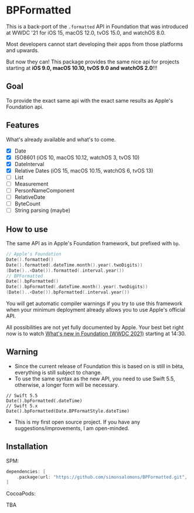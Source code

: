 # BPFormatted

This is a back-port of the `.formatted` API in Foundation that was introduced at WWDC '21 for iOS 15, macOS 12.0, tvOS 15.0, and watchOS 8.0.

Most developers cannot start developing their apps from those platforms and upwards.

But now they can! This package provides the same nice api for projects starting at **iOS 9.0, macOS 10.10, tvOS 9.0 and watchOS 2.0**!!!

## Goal

To provide the exact same api with the exact same results as Apple's Foundation api.

## Features

What's already available and what's to come.

- [x] Date
- [x] ISO8601 (iOS 10, macOS 10.12, watchOS 3, tvOS 10)
- [x] DateInterval
- [x] Relative Dates (iOS 15, macOS 10.15, watchOS 6, tvOS 13)
- [ ] List
- [ ] Measurement
- [ ] PersonNameComponent
- [ ] RelativeDate
- [ ] ByteCount
- [ ] String parsing (maybe)

## How to use

The same API as in Apple's Foundation framework, but prefixed with `bp`.

```swift
// Apple's Foundation
Date().formatted()
Date().formatted(.dateTime.month().year(.twoDigits))
(Date()..<Date()).formatted(.interval.year())
// BPFormatted
Date().bpFormatted()
Date().bpFormatted(.dateTime.month().year(.twoDigits))
(Date()..<Date()).bpFormatted(.interval.year())
```

You will get automatic compiler warnings if you try to use this framework when your minimum deployment already allows you to use Apple's official API.

All possibilities are not yet fully documented by Apple. Your best bet right now is to watch [What's new in Foundation (WWDC 2021)](https://developer.apple.com/videos/play/wwdc2021/10109/) starting at 14:30.

## Warning

* Since the current release of Foundation this is based on is still in bèta, everything is still subject to change.
* To use the same syntax as the new API, you need to use Swift 5.5, otherwise, a longer form will be necessary.
```
// Swift 5.5
Date().bpFormatted(.dateTime)
// Swift 5.x
Date().bpFormatted(Date.BPFormatStyle.dateTime)
```
* This is my first open source project. If you have any suggestions/improvements, I am open-minded.

## Installation
SPM:

```swift
dependencies: [
    .package(url: "https://github.com/simonsalomons/BPFormatted.git", .upToNextMajor(from: "0.0.1"))
]
```

CocoaPods:

TBA
